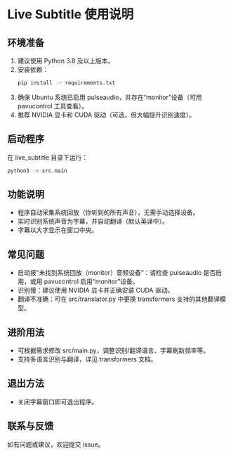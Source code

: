 # Live Subtitle 使用说明

## 环境准备
1. 建议使用 Python 3.8 及以上版本。
2. 安装依赖：
   ```bash
   pip install -r requirements.txt
   ```
3. 确保 Ubuntu 系统已启用 pulseaudio，并存在“monitor”设备（可用 pavucontrol 工具查看）。
4. 推荐 NVIDIA 显卡和 CUDA 驱动（可选，但大幅提升识别速度）。

## 启动程序
在 live_subtitle 目录下运行：
```bash
python3 -m src.main
```

## 功能说明
- 程序自动采集系统回放（你听到的所有声音），无需手动选择设备。
- 实时识别系统声音为字幕，并自动翻译（默认英译中）。
- 字幕以大字显示在窗口中央。

## 常见问题
- 启动报“未找到系统回放（monitor）音频设备”：请检查 pulseaudio 是否启用，或用 pavucontrol 启用“monitor”设备。
- 识别慢：建议使用 NVIDIA 显卡并正确安装 CUDA 驱动。
- 翻译不准确：可在 src/translator.py 中更换 transformers 支持的其他翻译模型。

## 进阶用法
- 可根据需求修改 src/main.py，调整识别/翻译语言、字幕刷新频率等。
- 支持多语言识别与翻译，详见 transformers 文档。

## 退出方法
- 关闭字幕窗口即可退出程序。

## 联系与反馈
如有问题或建议，欢迎提交 issue。
